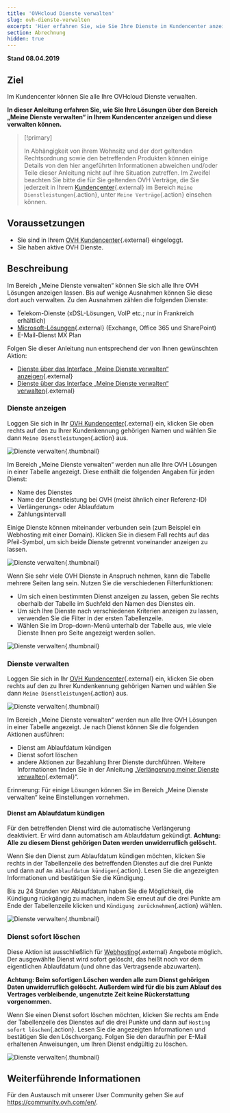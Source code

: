 ```yaml
---
title: 'OVHcloud Dienste verwalten'
slug: ovh-dienste-verwalten
excerpt: 'Hier erfahren Sie, wie Sie Ihre Dienste im Kundencenter anzeigen und diese verwalten können.'
section: Abrechnung
hidden: true
---
```


**Stand 08.04.2019**

## Ziel

Im Kundencenter können Sie alle Ihre OVHcloud Dienste verwalten. 

**In dieser Anleitung erfahren Sie, wie Sie Ihre Lösungen über den Bereich „Meine Dienste verwalten“ in Ihrem Kundencenter anzeigen und diese verwalten können.**

> [!primary]
>
> In Abhängigkeit von ihrem Wohnsitz und der dort geltenden Rechtsordnung sowie den betreffenden Produkten können einige Details von den hier angeführten Informationen abweichen und/oder Teile dieser Anleitung nicht auf Ihre Situation zutreffen. Im Zweifel beachten Sie bitte die für Sie geltenden OVH Verträge, die Sie jederzeit in Ihrem [Kundencenter](https://www.ovh.com/auth/?action=gotomanager&from=https://www.ovh.de/&ovhSubsidiary=de){.external} im Bereich `Meine Dienstleistungen`{.action}, unter `Meine Verträge`{.action} einsehen können.
>


## Voraussetzungen

- Sie sind in Ihrem [OVH Kundencenter](https://www.ovh.com/auth/?action=gotomanager&from=https://www.ovh.de/&ovhSubsidiary=de){.external} eingeloggt.
- Sie haben aktive OVH Dienste.

## Beschreibung

Im Bereich „Meine Dienste verwalten“ können Sie sich alle Ihre OVH Lösungen anzeigen lassen. Bis auf wenige Ausnahmen können Sie diese dort auch verwalten. Zu den Ausnahmen zählen die folgenden Dienste:

- Telekom-Dienste (xDSL-Lösungen, VoIP etc.; nur in Frankreich erhältlich)
- [Microsoft-Lösungen](https://www.ovh.de/office-365/){.external} (Exchange, Office 365 und SharePoint)
- E-Mail-Dienst MX Plan

Folgen Sie dieser Anleitung nun entsprechend der von Ihnen gewünschten Aktion:

- [Dienste über das Interface „Meine Dienste verwalten“ anzeigen](https://docs.ovh.com/de/billing/ovh-dienste-verwalten/#dienste-anzeigen){.external}
- [Dienste über das Interface „Meine Dienste verwalten“ verwalten](https://docs.ovh.com/de/billing/ovh-dienste-verwalten/#dienste-verwalten){.external}

### Dienste anzeigen

Loggen Sie sich in Ihr [OVH Kundencenter](https://www.ovh.com/auth/?action=gotomanager&from=https://www.ovh.de/&ovhSubsidiary=de){.external} ein, klicken Sie oben rechts auf den zu Ihrer Kundenkennung gehörigen Namen und wählen Sie dann `Meine Dienstleistungen`{.action} aus.

![Dienste verwalten](images/manage-ovh-services-step1.png){.thumbnail}

Im Bereich „Meine Dienste verwalten“ werden nun alle Ihre OVH Lösungen in einer Tabelle angezeigt. Diese enthält die folgenden Angaben für jeden Dienst:

- Name des Dienstes
- Name der Dienstleistung bei OVH (meist ähnlich einer Referenz-ID)
- Verlängerungs- oder Ablaufdatum
- Zahlungsintervall

Einige Dienste können miteinander verbunden sein (zum Beispiel ein Webhosting mit einer Domain). Klicken Sie in diesem Fall rechts auf das Pfeil-Symbol, um sich beide Dienste getrennt voneinander anzeigen zu lassen.

![Dienste verwalten](images/manage-ovh-services-step2.png){.thumbnail}

Wenn Sie sehr viele OVH Dienste in Anspruch nehmen, kann die Tabelle mehrere Seiten lang sein. Nutzen Sie die verschiedenen Filterfunktionen:

- Um sich einen bestimmten Dienst anzeigen zu lassen, geben Sie rechts oberhalb der Tabelle im Suchfeld den Namen des Dienstes ein.
- Um sich Ihre Dienste nach verschiedenen Kriterien anzeigen zu lassen, verwenden Sie die Filter in der ersten Tabellenzeile. 
- Wählen Sie im Drop-down-Menü unterhalb der Tabelle aus, wie viele Dienste Ihnen pro Seite angezeigt werden sollen.

![Dienste verwalten](images/manage-ovh-services-step3.png){.thumbnail}

### Dienste verwalten

Loggen Sie sich in Ihr [OVH Kundencenter](https://www.ovh.com/auth/?action=gotomanager&from=https://www.ovh.de/&ovhSubsidiary=de){.external} ein, klicken Sie oben rechts auf den zu Ihrer Kundenkennung gehörigen Namen und wählen Sie dann `Meine Dienstleistungen`{.action} aus.

![Dienste verwalten](images/manage-ovh-services-step1.png){.thumbnail}

Im Bereich „Meine Dienste verwalten“ werden nun alle Ihre OVH Lösungen in einer Tabelle angezeigt. Je nach Dienst können Sie die folgenden Aktionen ausführen:

- Dienst am Ablaufdatum kündigen
- Dienst sofort löschen
- andere Aktionen zur Bezahlung Ihrer Dienste durchführen. Weitere Informationen finden Sie in der Anleitung „[Verlängerung meiner Dienste verwalten](https://docs.ovh.com/de/billing/anleitung_zur_nutzung_der_automatischen_verlangerung_bei_ovh/){.external}“.

Erinnerung: Für einige Lösungen können Sie im Bereich „Meine Dienste verwalten“ keine Einstellungen vornehmen.

#### Dienst am Ablaufdatum kündigen

Für den betreffenden Dienst wird die automatische Verlängerung deaktiviert. Er wird dann automatisch am Ablaufdatum gekündigt. **Achtung: Alle zu diesem Dienst gehörigen Daten werden unwiderruflich gelöscht.** 

Wenn Sie den Dienst zum Ablaufdatum kündigen möchten, klicken Sie rechts in der Tabellenzeile des betreffenden Dienstes auf die drei Punkte und dann auf `Am Ablaufdatum kündigen`{.action}. Lesen Sie die angezeigten Informationen und bestätigen Sie die Kündigung.

Bis zu 24 Stunden vor Ablaufdatum haben Sie die Möglichkeit, die Kündigung rückgängig zu machen, indem Sie erneut auf die drei Punkte am Ende der Tabellenzeile klicken und `Kündigung zurücknehmen`{.action} wählen.

![Dienste verwalten](images/manage-ovh-services-step4.png){.thumbnail}

### Dienst sofort löschen

Diese Aktion ist ausschließlich für [Webhosting](https://www.ovhcloud.com/de/web-hosting/){.external} Angebote möglich. Der ausgewählte Dienst wird sofort gelöscht, das heißt noch vor dem eigentlichen Ablaufdatum (und ohne das Vertragsende abzuwarten).

**Achtung: Beim sofortigen Löschen werden alle zum Dienst gehörigen Daten unwiderruflich gelöscht. Außerdem wird für die bis zum Ablauf des Vertrages verbleibende, ungenutzte Zeit keine Rückerstattung vorgenommen.** 

Wenn Sie einen Dienst sofort löschen möchten, klicken Sie rechts am Ende der Tabellenzeile des Dienstes auf die drei Punkte und dann auf `Hosting sofort löschen`{.action}. Lesen Sie die angezeigten Informationen und bestätigen Sie den Löschvorgang. Folgen Sie den daraufhin per E-Mail erhaltenen Anweisungen, um Ihren Dienst endgültig zu löschen.

![Dienste verwalten](images/manage-ovh-services-step5.png){.thumbnail}

## Weiterführende Informationen

Für den Austausch mit unserer User Community gehen Sie auf <https://community.ovh.com/en/>.